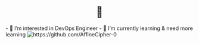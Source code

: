 <h1 align="center"> 👋 </h1>
- 👀 I’m interested in DevOps Engineer
- 🌱 I’m currently learning & need more learning

<img src="https://komarev.com/ghpvc/?username=AffineCipher-0" alt="https://github.com/AffineCipher-0" />


